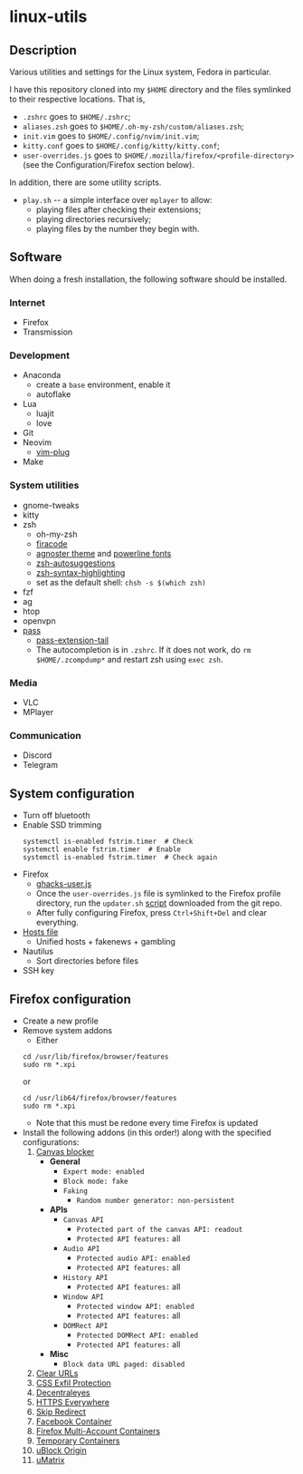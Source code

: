 # linux-utils
## Description
Various utilities and settings for the Linux system, Fedora in particular.

I have this repository cloned into my `$HOME` directory and the files symlinked to their respective locations. That is,
* `.zshrc` goes to `$HOME/.zshrc`;
* `aliases.zsh` goes to `$HOME/.oh-my-zsh/custom/aliases.zsh`;
* `init.vim` goes to `$HOME/.config/nvim/init.vim`;
* `kitty.conf` goes to `$HOME/.config/kitty/kitty.conf`;
* `user-overrides.js` goes to `$HOME/.mozilla/firefox/<profile-directory>` (see the Configuration/Firefox section below).

In addition, there are some utility scripts.
* `play.sh` -- a simple interface over `mplayer` to allow:
    * playing files after checking their extensions;
    * playing directories recursively;
    * playing files by the number they begin with.


## Software
When doing a fresh installation, the following software should be installed.

### Internet
* Firefox
* Transmission

### Development
* Anaconda
    * create a `base` environment, enable it
    * autoflake
* Lua
    * luajit
    * love
* Git
* Neovim
    * [vim-plug](https://jdhao.github.io/2018/12/24/centos_nvim_install_use_guide_en/)
* Make

### System utilities
* gnome-tweaks
* kitty
* zsh
    * oh-my-zsh
    * [firacode](https://github.com/tonsky/FiraCode/wiki/Linux-instructions)
    * [agnoster theme](https://github.com/agnoster/agnoster-zsh-theme) and [powerline fonts](https://github.com/powerline/fonts)
    * [zsh-autosuggestions](https://github.com/zsh-users/zsh-autosuggestions/blob/master/INSTALL.md#oh-my-zsh)
    * [zsh-syntax-highlighting](https://github.com/zsh-users/zsh-syntax-highlighting/blob/master/INSTALL.md)
    * set as the default shell: `chsh -s $(which zsh)`
* fzf
* ag
* htop
* openvpn
* [pass](https://www.password-store.org)
    * [pass-extension-tail](https://github.com/palortoff/pass-extension-tail)
    * The autocompletion is in `.zshrc`. If it does not work, do `rm $HOME/.zcompdump*` and restart zsh using `exec zsh`.

### Media
* VLC
* MPlayer

### Communication
* Discord
* Telegram


## System configuration
* Turn off bluetooth
* Enable SSD trimming
    ```
    systemctl is-enabled fstrim.timer  # Check
    systemctl enable fstrim.timer  # Enable
    systemctl is-enabled fstrim.timer  # Check again
    ```
* Firefox
    * [ghacks-user.js](https://github.com/ghacksuserjs/ghacks-user.js)
    * Once the `user-overrides.js` file is symlinked to the Firefox profile directory, run the `updater.sh` [script](https://raw.githubusercontent.com/ghacksuserjs/ghacks-user.js/master/updater.sh) downloaded from the git repo.
    * After fully configuring Firefox, press `Ctrl+Shift+Del` and clear everything.
* [Hosts file](https://github.com/StevenBlack/hosts/)
    * Unified hosts + fakenews + gambling
* Nautilus
    * Sort directories before files
* SSH key


## Firefox configuration
* Create a new profile
* Remove system addons
    * Either
    ```
    cd /usr/lib/firefox/browser/features
    sudo rm *.xpi
    ```
    or
    ```
    cd /usr/lib64/firefox/browser/features
    sudo rm *.xpi
    ```
    * Note that this must be redone every time Firefox is updated
* Install the following addons (in this order!) along with the specified configurations:
    1. [Canvas blocker](https://addons.mozilla.org/en-US/firefox/addon/canvasblocker/)
        * **General**
            * `Expert mode: enabled`
            * `Block mode: fake`
            * `Faking`
                * `Random number generator: non-persistent`
        * **APIs**
            * `Canvas API`
                * `Protected part of the canvas API: readout`
                * `Protected API features:` all
            * `Audio API`
                * `Protected audio API: enabled`
                * `Protected API features:` all
            * `History API`
                * `Protected API features:` all
            * `Window API`
                * `Protected window API: enabled`
                * `Protected API features:` all
            * `DOMRect API`
                * `Protected DOMRect API: enabled`
                * `Protected API features:` all
        * **Misc**
            * `Block data URL paged: disabled`
    2. [Clear URLs](https://addons.mozilla.org/en-US/firefox/addon/clearurls/)
    3. [CSS Exfil Protection](https://addons.mozilla.org/en-US/firefox/addon/css-exfil-protection/)
    4. [Decentraleyes](https://addons.mozilla.org/en-US/firefox/addon/decentraleyes/)
    5. [HTTPS Everywhere](https://addons.mozilla.org/en-US/firefox/addon/https-everywhere/)
    6. [Skip Redirect](https://addons.mozilla.org/en-US/firefox/addon/skip-redirect/)
    7. [Facebook Container](https://addons.mozilla.org/en-US/firefox/addon/facebook-container/)
    8. [Firefox Multi-Account Containers](https://addons.mozilla.org/en-US/firefox/addon/multi-account-containers/)
    9. [Temporary Containers](https://addons.mozilla.org/en-US/firefox/addon/temporary-containers/)
    10. [uBlock Origin](https://addons.mozilla.org/en-US/firefox/addon/ublock-origin/)
    11. [uMatrix](https://addons.mozilla.org/en-US/firefox/addon/ublock-origin/)

